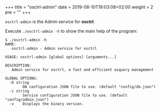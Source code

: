 +++
title = "osctrl-admin"
date = 2019-08-10T19:03:08+02:00
weight = 2
pre = ""
+++

`osctrl-admin` is the Admin service for **osctrl**.

Execute `./osctrl-admin -h` to show the main help of the program:

```properties
$ ./osctrl-admin -h
NAME:
   osctrl-admin - Admin service for osctrl

USAGE: osctrl-admin [global options] [arguments...]

DESCRIPTION:
   Admin service for osctrl, a fast and efficient osquery management

GLOBAL OPTIONS:
  -D string
    	DB configuration JSON file to use. (default "config/db.json")
  -c string
    	Service configuration JSON file to use. (default "config/admin.json")
  -v	Displays the binary version.
```
